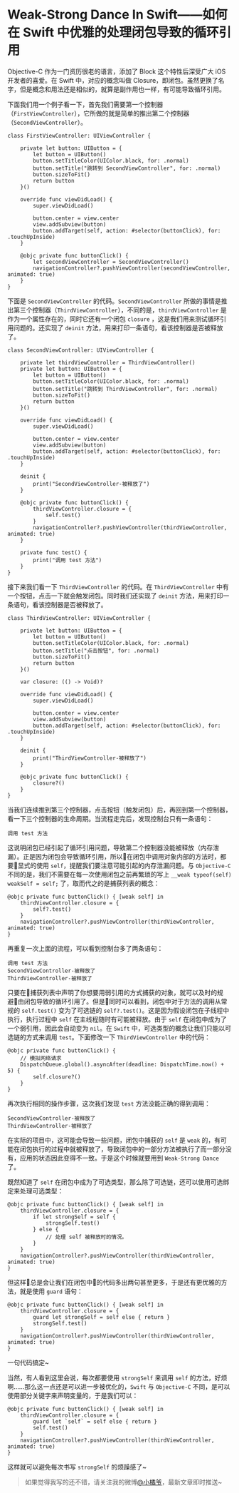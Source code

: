 # Weak-Strong Dance In Swift——如何在 Swift 中优雅的处理闭包导致的循环引用

Objective-C 作为一门资历很老的语言，添加了 Block 这个特性后深受广大 iOS 开发者的喜爱。在 Swift 中，对应的概念叫做 Closure，即闭包。虽然更换了名字，但是概念和用法还是相似的，就算是副作用也一样，有可能导致循环引用。

下面我们用一个例子看一下，首先我们需要第一个控制器（`FirstViewController`），它所做的就是简单的推出第二个控制器（`SecondViewController`）。

```
class FirstViewController: UIViewController {
    
    private let button: UIButton = {
        let button = UIButton()
        button.setTitleColor(UIColor.black, for: .normal)
        button.setTitle("跳转到 SecondViewController", for: .normal)
        button.sizeToFit()
        return button
    }()
    
    override func viewDidLoad() {
        super.viewDidLoad()
        
        button.center = view.center
        view.addSubview(button)
        button.addTarget(self, action: #selector(buttonClick), for: .touchUpInside)
    }
    
    @objc private func buttonClick() {
        let secondViewController = SecondViewController()        
        navigationController?.pushViewController(secondViewController, animated: true)
    }
}
```

下面是 `SecondViewController` 的代码。`SecondViewController` 所做的事情是推出第三个控制器（`ThirdViewController`），不同的是，`thirdViewController` 是作为一个属性存在的，同时它还有一个闭包 `closure` ，这是我们用来测试循环引用问题的。还实现了 `deinit` 方法，用来打印一条语句，看该控制器是否被释放了。

```
class SecondViewController: UIViewController {
    
    private let thirdViewController = ThirdViewController()
    private let button: UIButton = {
        let button = UIButton()
        button.setTitleColor(UIColor.black, for: .normal)
        button.setTitle("跳转到 ThirdViewController", for: .normal)
        button.sizeToFit()
        return button
    }()
    
    override func viewDidLoad() {
        super.viewDidLoad()
        
        button.center = view.center
        view.addSubview(button)
        button.addTarget(self, action: #selector(buttonClick), for: .touchUpInside)
    }
    
    deinit {
        print("SecondViewController-被释放了")
    }
    
    @objc private func buttonClick() {
        thirdViewController.closure = {
            self.test()
        }
        navigationController?.pushViewController(thirdViewController, animated: true)
    }
    
    private func test() {
        print("调用 test 方法")
    }
}

```

接下来我们看一下 `ThirdViewController` 的代码。在 `ThirdViewController` 中有一个按钮，点击一下就会触发闭包。同时我们还实现了 `deinit` 方法，用来打印一条语句，看该控制器是否被释放了。

```
class ThirdViewController: UIViewController {
    
    private let button: UIButton = {
        let button = UIButton()
        button.setTitleColor(UIColor.black, for: .normal)
        button.setTitle("点击按钮", for: .normal)
        button.sizeToFit()
        return button
    }()
    
    var closure: (() -> Void)?
    
    override func viewDidLoad() {
        super.viewDidLoad()
        
        button.center = view.center
        view.addSubview(button)
        button.addTarget(self, action: #selector(buttonClick), for: .touchUpInside)
    }
    
    deinit {
        print("ThirdViewController-被释放了")
    }
    
    @objc private func buttonClick() {
        closure?()
    }
}

```

当我们连续推到第三个控制器，点击按钮（触发闭包）后，再回到第一个控制器，看一下三个控制器的生命周期。当流程走完后，发现控制台只有一条语句：

```
调用 test 方法
```

这说明闭包已经引起了循环引用问题，导致第二个控制器没能被释放（内存泄漏）。正是因为闭包会导致循环引用，所以在闭包中调用对象内部的方法时，都要显式的使用 `self`，提醒我们要注意可能引起的内存泄漏问题。与 `Objective-C` 不同的是，我们不需要在每一次使用闭包之前再繁琐的写上 `__weak typeof(self) weakSelf = self;` 了，取而代之的是捕获列表的概念：

```   
@objc private func buttonClick() { [weak self] in 
    thirdViewController.closure = {
        self?.test()
    }
    navigationController?.pushViewController(thirdViewController, animated: true)
}
```

再重复一次上面的流程，可以看到控制台多了两条语句：

```
调用 test 方法
SecondViewController-被释放了
ThirdViewController-被释放了
```

只要在捕获列表中声明了你想要用弱引用的方式捕获的对象，就可以及时的规避由闭包导致的循环引用了。但是同时可以看到，闭包中对于方法的调用从常规的 `self.test()` 变为了可选链的 `self?.test()`。这是因为假设闭包在子线程中执行，执行过程中 `self` 在主线程随时有可能被释放。由于 `self` 在闭包中成为了一个弱引用，因此会自动变为 `nil`。在 `Swift` 中，可选类型的概念让我们只能以可选链的方式来调用 `test`。下面修改一下 `ThirdViewController` 中的代码：

```
@objc private func buttonClick() {
    // 模拟网络请求
    DispatchQueue.global().asyncAfter(deadline: DispatchTime.now() + 5) {
        self.closure?()
    }
}
```

再次执行相同的操作步骤，这次我们发现 `test` 方法没能正确的得到调用：

```
SecondViewController-被释放了
ThirdViewController-被释放了
```

在实际的项目中，这可能会导致一些问题，闭包中捕获的 `self` 是 `weak` 的，有可能在闭包执行的过程中就被释放了，导致闭包中的一部分方法被执行了而一部分没有，应用的状态因此变得不一致。于是这个时候就要用到 `Weak-Strong Dance` 了。

既然知道了 `self` 在闭包中成为了可选类型，那么除了可选链，还可以使用可选绑定来处理可选类型：

```
@objc private func buttonClick() { [weak self] in 
    thirdViewController.closure = {
        if let strongSelf = self {
            strongSelf.test()
        } else {
            // 处理 self 被释放时的情况。
        }
    }
    navigationController?.pushViewController(thirdViewController, animated: true)
}
```

但这样总是会让我们在闭包中的代码多出两句甚至更多，于是还有更优雅的方法，就是使用 `guard` 语句：

```
@objc private func buttonClick() { [weak self] in 
    thirdViewController.closure = {
        guard let strongSelf = self else { return } 
        strongSelf.test()
    }
    navigationController?.pushViewController(thirdViewController, animated: true)
}
```

一句代码搞定~

当然，有人看到这里会说，每次都要使用 `strongSelf` 来调用 `self` 的方法，好烦啊……那么这一点还是可以进一步被优化的，`Swift` 与 `Objective-C` 不同，是可以使用部分关键字来声明变量的，于是我们可以：

```
@objc private func buttonClick() { [weak self] in 
    thirdViewController.closure = {
        guard let `self` = self else { return } 
        self.test()
    }
    navigationController?.pushViewController(thirdViewController, animated: true)
}
```

这样就可以避免每次书写 `strongSelf` 的烦躁感了~

> 如果觉得我写的还不错，请关注我的微博[@小橘爷](http://weibo.com/yanghaoyu0225)，最新文章即时推送~